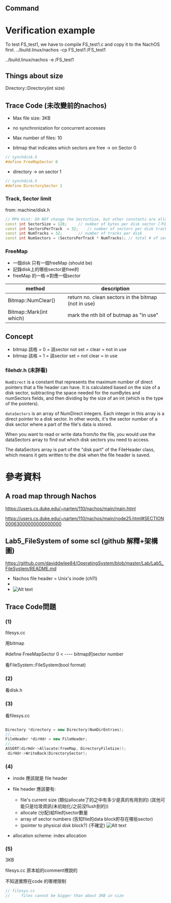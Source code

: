 ## Command

# Verification example
To test FS_test1, we have to compile FS_test1.c and copy it to the NachOS first.
../build.linux/nachos -cp FS_test1 /FS_test1

 ../build.linux/nachos -e /FS_test1

## Things about size

Directory::Directory(int size)

## Trace Code (未改變前的nachos)


- Max file size: 3KB
- no synchronization for concurrent accesses
- Max number of files: 10

- bitmap that indicates which sectors are free -> on Sector 0
```cpp
// synchdisk.h
#define FreeMapSector 0
```

- directory -> on sector 1
```cpp
// synchdisk.h
#define DirectorySector 1
```

### Track, Sector limit

from: machine/disk.h

```cpp
// MP4 Hint: DO NOT change the SectorSize, but other constants are allowed
const int SectorSize = 128;		// number of bytes per disk sector [不能改!!]
const int SectorsPerTrack  = 32;	// number of sectors per disk track 
const int NumTracks = 32;		// number of tracks per disk
const int NumSectors = (SectorsPerTrack * NumTracks); // total # of sectors per disk
```

### FreeMap

- 一個disk 只有一個freeMap (should be)
- 記錄disk上的哪些sector是free的
- freeMap 的一格->對應一個sector

|method|description|
|---|---|
|Bitmap::NumClear()| return no. clean sectors in the bitmap (not in use)|
|Bitmap::Mark(int which)| mark the nth bit of butmap as "in use"|


## Concept 
- bitmap 該格 = 0 = 該sector not set = clear = not in use
- bitmap 該格 = 1 = 該sector set = not clear = in use

### filehdr.h (未詳看)

`NumDirect` is a constant that represents the maximum number of direct pointers that a file header can have. It is calculated based on the size of a disk sector, subtracting the space needed for the numBytes and numSectors fields, and then dividing by the size of an int (which is the type of the pointers).

`dataSectors` is an array of NumDirect integers. Each integer in this array is a direct pointer to a disk sector. In other words, it's the sector number of a disk sector where a part of the file's data is stored.

When you want to read or write data from/to the file, you would use the dataSectors array to find out which disk sectors you need to access.

The dataSectors array is part of the "disk part" of the FileHeader class, which means it gets written to the disk when the file header is saved.



# 參考資料

## A road map through Nachos
https://users.cs.duke.edu/~narten/110/nachos/main/main.html

https://users.cs.duke.edu/~narten/110/nachos/main/node25.html#SECTION00063000000000000000

## Lab5_FileSystem of some scl (github 解釋+架構圖)
https://github.com/daviddwlee84/OperatingSystem/blob/master/Lab/Lab5_FileSystem/README.md

- Nachos file header = Unix's inode (ch11)
- 
- ![Alt text](NachosFileSystemStructure.jpg)


## Trace Code問題

### (1)
filesys.cc

用bitmap

#define FreeMapSector 0 < ---- bitmap的sector number

看FileSystem::FileSystem(bool format)

### (2)

看disk.h

### (3)
看filesys.cc
```cpp

Directory *directory = new Directory(NumDirEntries);
//....
FileHeader *dirHdr = new FileHeader;
//...
ASSERT(dirHdr->Allocate(freeMap, DirectoryFileSize));
 dirHdr->WriteBack(DirectorySector);

```

### (4)

- inode 應該就是 file header
- file header 應該要有:
  - file's current size (類似allocate了的之中有多少是真的有用到的) (其他可能只是垃圾資訊(未初始化/之前沒flush到的))
  - allocate (分配)給file的sector數量
  - array of sector numbers (告知file的data block貯存在哪些sector)
  - (pointer to physical disk block?) (不確定)
![Alt text](nachos_file_hdr_diagram(before-modified).jpg)

- allocation scheme: index allocation
### (5)
3KB

filesys.cc 原本給的comment裡說的

不知道實際在code 的哪裡限制

```cpp
// filesys.cc
//	   files cannot be bigger than about 3KB in size

```